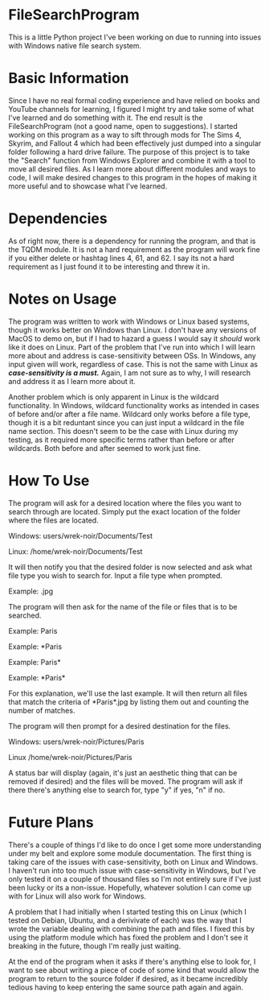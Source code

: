# FileSearchProgram
This is a little Python project I've been working on due to running into issues with Windows native file search system. 

# Basic Information
Since I have no real formal coding experience and have relied on books and YouTube channels for learning, I figured I might try and take some of what I've learned and do something with it. The end result is the FileSearchProgram (not a good name, open to suggestions). I started working on this program as a way to sift through mods for The Sims 4, Skyrim, and Fallout 4 which had been effectively just dumped into a singular folder following a hard drive failure. The purpose of this project is to take the "Search" function from Windows Explorer and combine it with a tool to move all desired files. As I learn more about different modules and ways to code, I will make desired changes to this program in the hopes of making it more useful and to showcase what I've learned. 

# Dependencies
As of right now, there is a dependency for running the program, and that is the TQDM module. It is not a hard requirement as the program will work fine if you either delete or hashtag lines 4, 61, and 62. I say its not a hard requirement as I just found it to be interesting and threw it in. 

# Notes on Usage
The program was written to work with Windows or Linux based systems, though it works better on Windows than Linux. I don't have any versions of MacOS to demo on, but if I had to hazard a guess I would say it _should_ work like it does on Linux. Part of the problem that I've run into which I will learn more about and address is case-sensitivity between OSs. In Windows, any input given will work, regardless of case. This is not the same with Linux as **_case-sensitivity is a must._** Again, I am not sure as to why, I will research and address it as I learn more about it.

Another problem which is only apparent in Linux is the wildcard functionality. In Windows, wildcard functionality works as intended in cases of before and/or after a file name. Wildcard only works before a file type, though it is a bit reduntant since you can just input a wildcard in the file name section. This doesn't seem to be the case with Linux during my testing, as it required more specific terms rather than before or after wildcards. Both before and after seemed to work just fine. 

# How To Use
The program will ask for a desired location where the files you want to search through are located. Simply put the exact location of the folder where the files are located.

Windows: users/wrek-noir/Documents/Test

Linux: /home/wrek-noir/Documents/Test

It will then notify you that the desired folder is now selected and ask what file type you wish to search for. Input a file type when prompted.

Example: .jpg

The program will then ask for the name of the file or files that is to be searched. 

Example: Paris 

Example: *Paris

Example: Paris*

Example: \*Paris\*


For this explanation, we'll use the last example. It will then return all files that match the criteria of \*Paris*\.jpg by listing them out and counting the number of matches. 

The program will then prompt for a desired destination for the files.

Windows: users/wrek-noir/Pictures/Paris

Linux /home/wrek-noir/Pictures/Paris

A status bar will display (again, it's just an aesthetic thing that can be removed if desired) and the files will be moved. The program will ask if there there's anything else to search for, type "y" if yes, "n" if no. 

# Future Plans
There's a couple of things I'd like to do once I get some more understanding under my belt and explore some module documentation. The first thing is taking care of the issues with case-sensitivity, both on Linux and Windows. I haven't run into too much issue with case-sensitivity in Windows, but I've only tested it on a couple of thousand files so I'm not entirely sure if I've just been lucky or its a non-issue. Hopefully, whatever solution I can come up with for Linux will also work for Windows.

A problem that I had initially when I started testing this on Linux (which I tested on Debian, Ubuntu, and a derivivate of each) was the way that I wrote the variable dealing with combining the path and files. I fixed this by using the platform module which has fixed the problem and I don't see it breaking in the future, though I'm really just waiting.

At the end of the program when it asks if there's anything else to look for, I want to see about writing a piece of code of some kind that would allow the program to return to the source folder if desired, as it became incredibly tedious having to keep entering the same source path again and again. 

